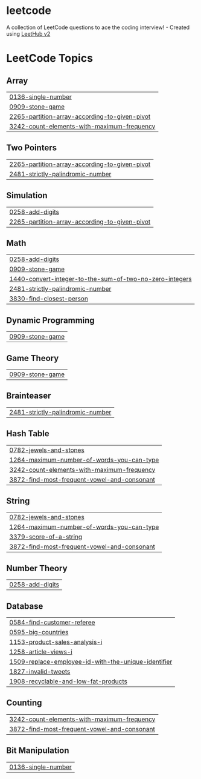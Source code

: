 # leetcode
A collection of LeetCode questions to ace the coding interview! - Created using [LeetHub v2](https://github.com/arunbhardwaj/LeetHub-2.0)

<!---LeetCode Topics Start-->
# LeetCode Topics
## Array
|  |
| ------- |
| [0136-single-number](https://github.com/aflahkm636/leetcode/tree/master/0136-single-number) |
| [0909-stone-game](https://github.com/aflahkm636/leetcode/tree/master/0909-stone-game) |
| [2265-partition-array-according-to-given-pivot](https://github.com/aflahkm636/leetcode/tree/master/2265-partition-array-according-to-given-pivot) |
| [3242-count-elements-with-maximum-frequency](https://github.com/aflahkm636/leetcode/tree/master/3242-count-elements-with-maximum-frequency) |
## Two Pointers
|  |
| ------- |
| [2265-partition-array-according-to-given-pivot](https://github.com/aflahkm636/leetcode/tree/master/2265-partition-array-according-to-given-pivot) |
| [2481-strictly-palindromic-number](https://github.com/aflahkm636/leetcode/tree/master/2481-strictly-palindromic-number) |
## Simulation
|  |
| ------- |
| [0258-add-digits](https://github.com/aflahkm636/leetcode/tree/master/0258-add-digits) |
| [2265-partition-array-according-to-given-pivot](https://github.com/aflahkm636/leetcode/tree/master/2265-partition-array-according-to-given-pivot) |
## Math
|  |
| ------- |
| [0258-add-digits](https://github.com/aflahkm636/leetcode/tree/master/0258-add-digits) |
| [0909-stone-game](https://github.com/aflahkm636/leetcode/tree/master/0909-stone-game) |
| [1440-convert-integer-to-the-sum-of-two-no-zero-integers](https://github.com/aflahkm636/leetcode/tree/master/1440-convert-integer-to-the-sum-of-two-no-zero-integers) |
| [2481-strictly-palindromic-number](https://github.com/aflahkm636/leetcode/tree/master/2481-strictly-palindromic-number) |
| [3830-find-closest-person](https://github.com/aflahkm636/leetcode/tree/master/3830-find-closest-person) |
## Dynamic Programming
|  |
| ------- |
| [0909-stone-game](https://github.com/aflahkm636/leetcode/tree/master/0909-stone-game) |
## Game Theory
|  |
| ------- |
| [0909-stone-game](https://github.com/aflahkm636/leetcode/tree/master/0909-stone-game) |
## Brainteaser
|  |
| ------- |
| [2481-strictly-palindromic-number](https://github.com/aflahkm636/leetcode/tree/master/2481-strictly-palindromic-number) |
## Hash Table
|  |
| ------- |
| [0782-jewels-and-stones](https://github.com/aflahkm636/leetcode/tree/master/0782-jewels-and-stones) |
| [1264-maximum-number-of-words-you-can-type](https://github.com/aflahkm636/leetcode/tree/master/1264-maximum-number-of-words-you-can-type) |
| [3242-count-elements-with-maximum-frequency](https://github.com/aflahkm636/leetcode/tree/master/3242-count-elements-with-maximum-frequency) |
| [3872-find-most-frequent-vowel-and-consonant](https://github.com/aflahkm636/leetcode/tree/master/3872-find-most-frequent-vowel-and-consonant) |
## String
|  |
| ------- |
| [0782-jewels-and-stones](https://github.com/aflahkm636/leetcode/tree/master/0782-jewels-and-stones) |
| [1264-maximum-number-of-words-you-can-type](https://github.com/aflahkm636/leetcode/tree/master/1264-maximum-number-of-words-you-can-type) |
| [3379-score-of-a-string](https://github.com/aflahkm636/leetcode/tree/master/3379-score-of-a-string) |
| [3872-find-most-frequent-vowel-and-consonant](https://github.com/aflahkm636/leetcode/tree/master/3872-find-most-frequent-vowel-and-consonant) |
## Number Theory
|  |
| ------- |
| [0258-add-digits](https://github.com/aflahkm636/leetcode/tree/master/0258-add-digits) |
## Database
|  |
| ------- |
| [0584-find-customer-referee](https://github.com/aflahkm636/leetcode/tree/master/0584-find-customer-referee) |
| [0595-big-countries](https://github.com/aflahkm636/leetcode/tree/master/0595-big-countries) |
| [1153-product-sales-analysis-i](https://github.com/aflahkm636/leetcode/tree/master/1153-product-sales-analysis-i) |
| [1258-article-views-i](https://github.com/aflahkm636/leetcode/tree/master/1258-article-views-i) |
| [1509-replace-employee-id-with-the-unique-identifier](https://github.com/aflahkm636/leetcode/tree/master/1509-replace-employee-id-with-the-unique-identifier) |
| [1827-invalid-tweets](https://github.com/aflahkm636/leetcode/tree/master/1827-invalid-tweets) |
| [1908-recyclable-and-low-fat-products](https://github.com/aflahkm636/leetcode/tree/master/1908-recyclable-and-low-fat-products) |
## Counting
|  |
| ------- |
| [3242-count-elements-with-maximum-frequency](https://github.com/aflahkm636/leetcode/tree/master/3242-count-elements-with-maximum-frequency) |
| [3872-find-most-frequent-vowel-and-consonant](https://github.com/aflahkm636/leetcode/tree/master/3872-find-most-frequent-vowel-and-consonant) |
## Bit Manipulation
|  |
| ------- |
| [0136-single-number](https://github.com/aflahkm636/leetcode/tree/master/0136-single-number) |
<!---LeetCode Topics End-->